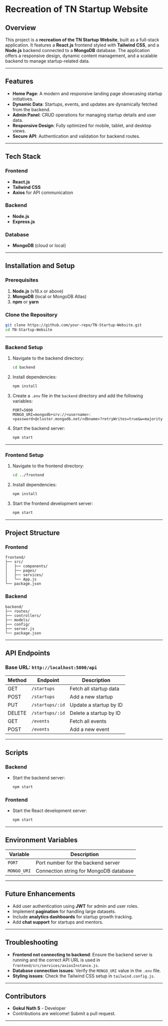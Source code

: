 # Recreation of TN Startup Website

## Overview

This project is a **recreation of the TN Startup Website**, built as a full-stack application. It features a **React.js** frontend styled with **Tailwind CSS**, and a **Node.js** backend connected to a **MongoDB** database. The application offers a responsive design, dynamic content management, and a scalable backend to manage startup-related data.

---

## Features

- **Home Page**: A modern and responsive landing page showcasing startup initiatives.
- **Dynamic Data**: Startups, events, and updates are dynamically fetched from the backend.
- **Admin Panel**: CRUD operations for managing startup details and user data.
- **Responsive Design**: Fully optimized for mobile, tablet, and desktop views.
- **Secure API**: Authentication and validation for backend routes.

---

## Tech Stack

### Frontend
- **React.js**
- **Tailwind CSS**
- **Axios** for API communication

### Backend
- **Node.js**
- **Express.js**

### Database
- **MongoDB** (cloud or local)

---

## Installation and Setup

### Prerequisites
1. **Node.js** (v16.x or above)
2. **MongoDB** (local or MongoDB Atlas)
3. **npm** or **yarn**

### Clone the Repository
```bash
git clone https://github.com/your-repo/TN-Startup-Website.git
cd TN-Startup-Website
```

---

### Backend Setup

1. Navigate to the backend directory:
   ```bash
   cd backend
   ```
2. Install dependencies:
   ```bash
   npm install
   ```
3. Create a `.env` file in the `backend` directory and add the following variables:
   ```env
   PORT=5000
   MONGO_URI=mongodb+srv://<username>:<password>@cluster.mongodb.net/<dbname>?retryWrites=true&w=majority
   ```
4. Start the backend server:
   ```bash
   npm start
   ```

---

### Frontend Setup

1. Navigate to the frontend directory:
   ```bash
   cd ../frontend
   ```
2. Install dependencies:
   ```bash
   npm install
   ```
3. Start the frontend development server:
   ```bash
   npm start
   ```

---

## Project Structure

### Frontend
```
frontend/
├── src/
│   ├── components/
│   ├── pages/
│   ├── services/
│   └── App.js
└── package.json
```

### Backend
```
backend/
├── routes/
├── controllers/
├── models/
├── config/
├── server.js
└── package.json
```

---

## API Endpoints

### Base URL: `http://localhost:5000/api`

| Method | Endpoint            | Description                          |
|--------|---------------------|--------------------------------------|
| GET    | `/startups`         | Fetch all startup data               |
| POST   | `/startups`         | Add a new startup                   |
| PUT    | `/startups/:id`     | Update a startup by ID               |
| DELETE | `/startups/:id`     | Delete a startup by ID               |
| GET    | `/events`           | Fetch all events                    |
| POST   | `/events`           | Add a new event                     |

---

## Scripts

### Backend
- Start the backend server:
  ```bash
  npm start
  ```

### Frontend
- Start the React development server:
  ```bash
  npm start
  ```

---

## Environment Variables

| Variable      | Description                                       |
|---------------|---------------------------------------------------|
| `PORT`        | Port number for the backend server               |
| `MONGO_URI`   | Connection string for MongoDB database           |

---

## Future Enhancements

- Add user authentication using **JWT** for admin and user roles.
- Implement **pagination** for handling large datasets.
- Include **analytics dashboards** for startup growth tracking.
- Add **chat support** for startups and mentors.

---

## Troubleshooting

- **Frontend not connecting to backend**: Ensure the backend server is running and the correct API URL is used in `frontend/src/services/axiosInstance.js`.
- **Database connection issues**: Verify the `MONGO_URI` value in the `.env` file.
- **Styling issues**: Check the Tailwind CSS setup in `tailwind.config.js`.

---

## Contributors

- **Gokul Nath S** - Developer
- Contributions are welcome! Submit a pull request.

---
